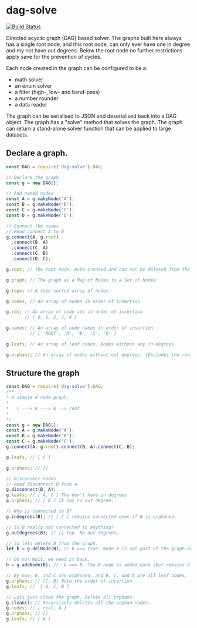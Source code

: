 # dag-solve

[![Build Status](https://travis-ci.org/gumm/dag-solve.svg?branch=master)](https://travis-ci.org/gumm/dag-solve.svg?branch=master)

Directed acyclic graph (DAG) based solver.
The graphs built here always has a single root node, and this root node,
can only ever have one in degree and my not have out degrees. Below the root
node no further restrictions apply save for the prevention of cycles.

Each node created in the graph can be configured to be a:
* math solver
* an enum solver
* a filter (high-, low- and band-pass)
* a number rounder
* a data reader

The graph can be serialised to JSON and deserialised back into a DAG object.
The graph has a "solve" method that solves the graph.
The graph can return a stand-alone solver function that can be applied to
large datasets.

## Declare a graph.
```javascript
const DAG = require('dag-solve').DAG;

// Declare the graph
const g = new DAG();

// Add named nodes
const A = g.makeNode('A');
const B = g.makeNode('B');
const C = g.makeNode('C');
const D = g.makeNode('D');

// Connect the nodes
// Read connect A to B
g.connect(A, g.root)
  .connect(B, A)
  .connect(C, A)
  .connect(C, B)
  .connect(D, C);

g.root; // The root node. Auto created and can not be deleted from the graph.

g.graph; // The graph as a Map of Nodes to a Set of Nodes

g.topo; // A topo sorted array of nodes

g.nodes; // An array of nodes in order of insertion

g.ids; // An array of node ids in order of insertion
       // [ 0, 1, 2, 3, 4 ]

g.names; // An array of node names in order of insertion
         // [ 'ROOT', 'A', 'B', 'C', 'D' ]

g.leafs; // An array of leaf nodes. Nodes without any in-degrees

g.orphans; // An array of nodes without out degrees. (Excludes the root node)

```
## Structure the graph
```javascript
const DAG = require('dag-solve').DAG;
/**
* A simple 4 node graph.
* 
*   C ---> B ---> A --> root
* 
*/
const g = new DAG();
const A = g.makeNode('A');
const B = g.makeNode('B');
const C = g.makeNode('C');
g.connect(A, g.root).connect(B, A).connect(C, B);

g.leafs; // [ C ]

g.orphans; // []

// Disconnect nodes
// Read disconnect B from A
g.disconnect(B, A);
g.leafs; // [ A, C ] The don't have in degrees
g.orphans; // [ B ] It has no out degree.

// Who is connected to B?
g.indegrees(B); // [ C ] remains connected even if B is orphaned.

// Is B really not connected to anything?
g.outdegrees(B); // [] Yep. No out degrees.

// So lets delete B from the graph.
let b = g.delNode(B); // b === true. Node B is not part of the graph any more

// Oh no! Wait, we need it back.
b = g.addNode(B); //  b === B. The B node is added back (But remains disconnected)

// By now, B, and C are orphaned, and B, C, and A are all leaf nodes.
g.orphans; // [C, B] Note the order of insertion
g.leafs; //  [ A, C, B ]

// Lets just clean the graph. Delete all orphans.
g.clean(); // Recursively deletes all the orphan nodes.
g.nodes; // [ root, A ]
g.orphans; // []
g.leafs; // [ A ]
```
